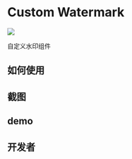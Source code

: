 # Custom Watermark

[![](https://img.shields.io/badge/custom--watermark-0.0.1-green.svg)](https://www.npmjs.com/package/custom-watermark)

自定义水印组件

## 如何使用

## 截图

## demo

## 开发者
